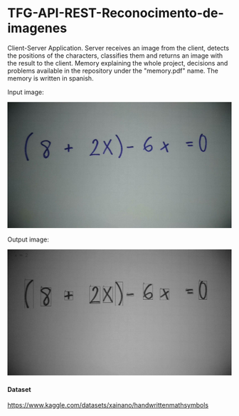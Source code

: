 # TFG-API-REST-Reconocimento-de-imagenes

Client-Server Application. Server receives an image from the client, detects the positions of the characters, classifies them and returns an image with the result to the client. Memory explaining the whole project, decisions and problems available in the repository under the "memory.pdf" name. The memory is written in spanish.

Input image:

![alt text](https://github.com/FranciscoMonrabal/TFG-API-REST-Reconocimento-de-imagenes/blob/main/readme_img/input.jpeg)

Output image:

![alt text](https://github.com/FranciscoMonrabal/TFG-API-REST-Reconocimento-de-imagenes/blob/main/readme_img/output.jpeg)

#### Dataset
https://www.kaggle.com/datasets/xainano/handwrittenmathsymbols




